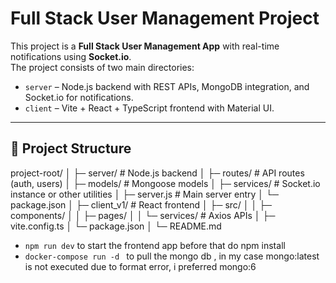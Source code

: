 # Full Stack User Management Project

This project is a **Full Stack User Management App** with real-time notifications using **Socket.io**.  
The project consists of two main directories:

- `server` – Node.js backend with REST APIs, MongoDB integration, and Socket.io for notifications.
- `client` – Vite + React + TypeScript frontend with Material UI.

---

## 📁 Project Structure

project-root/
│
├─ server/ # Node.js backend
│ ├─ routes/ # API routes (auth, users)
│ ├─ models/ # Mongoose models
│ ├─ services/ # Socket.io instance or other utilities
│ ├─ server.js # Main server entry
│ └─ package.json
│
├─ client_v1/ # React frontend
│ ├─ src/
│ │ ├─ components/
│ │ ├─ pages/
│ │ └─ services/ # Axios APIs
│ ├─ vite.config.ts
│ └─ package.json
│
└─ README.md

- `npm run dev` to start the frontend app before that do npm install 
- `docker-compose run -d ` to pull the mongo db , in my case mongo:latest is not executed due to format error, i preferred mongo:6